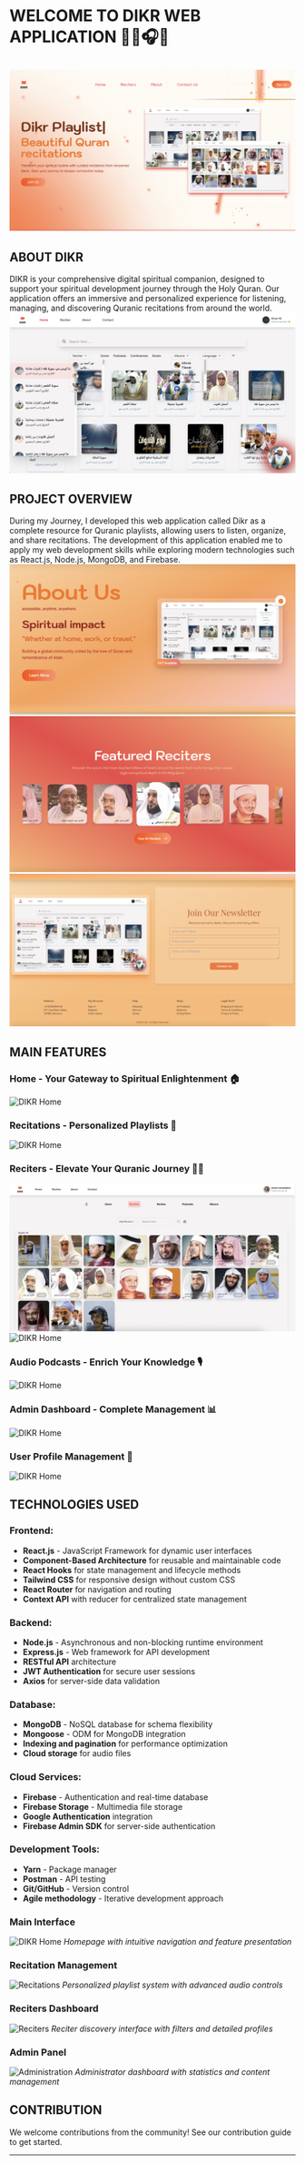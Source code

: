 # WELCOME TO DIKR WEB APPLICATION 🕌📿🎧📖
![DIKR Home](HomeLPage.png)
---------------------------------------------------------------------------------------------------------------

## ABOUT DIKR
DIKR is your comprehensive digital spiritual companion, designed to support your spiritual development journey through the Holy Quran. Our application offers an immersive and personalized experience for listening, managing, and discovering Quranic recitations from around the world.
![DIKR AboutSection](HomePageV2.png)

## PROJECT OVERVIEW
During my Journey, I developed this web application called Dikr as a complete resource for Quranic playlists, allowing users to listen, organize, and share recitations. The development of this application enabled me to apply my web development skills while exploring modern technologies such as React.js, Node.js, MongoDB, and Firebase.
![DIKR ContactSection](AboutSection.png)
![DIKR RecitersSection](FeaturedRecitersSection.png)
![DIKR ContactSection](ContactSection.png)


## MAIN FEATURES

### **Home - Your Gateway to Spiritual Enlightenment 🏠**
![DIKR Home](screenshot-home.png)

### **Recitations - Personalized Playlists 🎵**
![DIKR Home](screenshot-home.png)

### **Reciters - Elevate Your Quranic Journey 👨‍🏫**
![DIKR RecitersOptions](RecitersOptions.png)
![DIKR Home](screenshot-home.png)

### **Audio Podcasts - Enrich Your Knowledge 🎙️**
![DIKR Home](screenshot-home.png)


### **Admin Dashboard - Complete Management 📊**
![DIKR Home](screenshot-home.png)

### **User Profile Management 👤**
![DIKR Home](screenshot-home.png)



## TECHNOLOGIES USED

### **Frontend:**
- **React.js** - JavaScript Framework for dynamic user interfaces
- **Component-Based Architecture** for reusable and maintainable code
- **React Hooks** for state management and lifecycle methods
- **Tailwind CSS** for responsive design without custom CSS
- **React Router** for navigation and routing
- **Context API** with reducer for centralized state management

### **Backend:**
- **Node.js** - Asynchronous and non-blocking runtime environment
- **Express.js** - Web framework for API development
- **RESTful API** architecture
- **JWT Authentication** for secure user sessions
- **Axios** for server-side data validation

### **Database:**
- **MongoDB** - NoSQL database for schema flexibility
- **Mongoose** - ODM for MongoDB integration
- **Indexing and pagination** for performance optimization
- **Cloud storage** for audio files

### **Cloud Services:**
- **Firebase** - Authentication and real-time database
- **Firebase Storage** - Multimedia file storage
- **Google Authentication** integration
- **Firebase Admin SDK** for server-side authentication

### **Development Tools:**
- **Yarn** - Package manager
- **Postman** - API testing
- **Git/GitHub** - Version control
- **Agile methodology** - Iterative development approach



### Main Interface
![DIKR Home](screenshot-home.png)
*Homepage with intuitive navigation and feature presentation*

### Recitation Management
![Recitations](screenshot-recitations.png)
*Personalized playlist system with advanced audio controls*

### Reciters Dashboard
![Reciters](screenshot-reciters.png)
*Reciter discovery interface with filters and detailed profiles*

### Admin Panel
![Administration](screenshot-admin.png)
*Administrator dashboard with statistics and content management*

## CONTRIBUTION

We welcome contributions from the community! See our contribution guide to get started.

---


